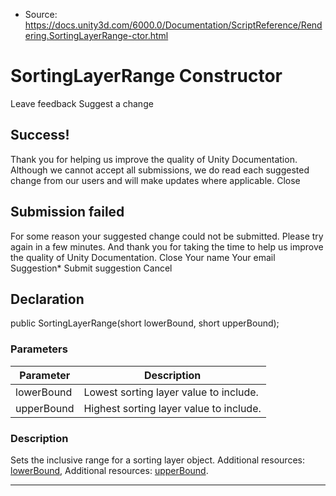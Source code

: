 * Source: https://docs.unity3d.com/6000.0/Documentation/ScriptReference/Rendering.SortingLayerRange-ctor.html

# SortingLayerRange Constructor
Leave feedback
Suggest a change
## Success!
Thank you for helping us improve the quality of Unity Documentation. Although we cannot accept all submissions, we do read each suggested change from our users and will make updates where applicable.
Close
## Submission failed
For some reason your suggested change could not be submitted. Please <a>try again</a> in a few minutes. And thank you for taking the time to help us improve the quality of Unity Documentation.
Close
Your name Your email Suggestion* Submit suggestion
Cancel
## Declaration
public SortingLayerRange(short lowerBound, short upperBound); 
### Parameters
Parameter | Description  
---|---  
lowerBound | Lowest sorting layer value to include.  
upperBound | Highest sorting layer value to include.  
### Description
Sets the inclusive range for a sorting layer object.
Additional resources: [lowerBound](https://docs.unity3d.com/6000.0/Documentation/ScriptReference/Rendering.SortingLayerRange-lowerBound.html), Additional resources: [upperBound](https://docs.unity3d.com/6000.0/Documentation/ScriptReference/Rendering.SortingLayerRange-upperBound.html).
* * *
